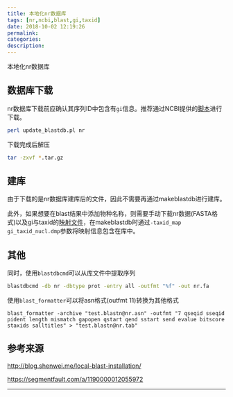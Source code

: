 ```yaml
---
title: 本地化nr数据库
tags: [nr,ncbi,blast,gi,taxid]
date: 2018-10-02 12:19:26
permalink:
categories:
description:
---
```

<p class="description">本地化nr数据库</p>

<!-- more -->

## 数据库下载

nr数据库下载前应确认其序列ID中包含有`gi`信息。推荐通过NCBI提供的[脚本](https://www.ncbi.nlm.nih.gov/viewvc/v1/trunk/c++/src/app/blast/update_blastdb.pl)进行下载。

```bash
perl update_blastdb.pl nr
```

下载完成后解压

```bash
tar -zxvf *.tar.gz 
```

## 建库

由于下载的是nr数据库建库后的文件，因此不需要再通过makeblastdb进行建库。

此外，如果想要在blast结果中添加物种名称，则需要手动下载nr数据(FASTA格式)以及gi与taxid的[映射文件](ftp://ftp.ncbi.nlm.nih.gov/pub/taxonomy/gi_taxid_nucl.dmp.gz)，在makeblastdb时通过`-taxid_map gi_taxid_nucl.dmp`参数将映射信息包含在库中。

## 其他

同时，使用`blastdbcmd`可以从库文件中提取序列

```bash
blastdbcmd -db nr -dbtype prot -entry all -outfmt "%f" -out nr.fa 
```

使用`blast_formatter`可以将asn格式(outfmt 11)转换为其他格式

```ba&#39;s
blast_formatter -archive "test.blastn@nr.asn" -outfmt "7 qseqid sseqid pident length mismatch gapopen qstart qend sstart send evalue bitscore staxids salltitles" > "test.blastn@nr.tab"
```

## 参考来源

http://blog.shenwei.me/local-blast-installation/

https://segmentfault.com/a/1190000012055972

<hr />